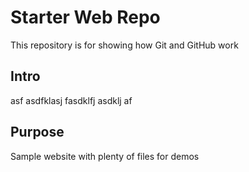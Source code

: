 # Starter Web Repo

This repository is for showing how Git and GitHub work

## Intro

asf asdfklasj fasdklfj asdklj af

## Purpose

Sample website with plenty of files for demos